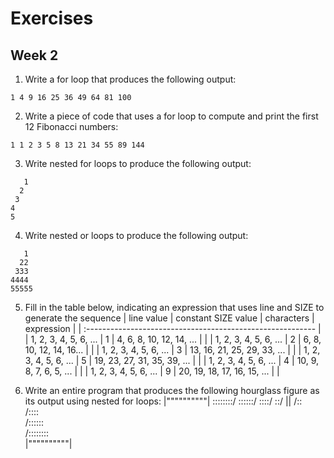 # Exercises
## Week 2

1. Write a for loop that produces the following output:

  `1 4 9 16 25 36 49 64 81 100`

2. Write a piece of code that uses a for loop to compute and print the first 12 Fibonacci numbers:

  `1 1 2 3 5 8 13 21 34 55 89 144`
  
3. Write nested for loops to produce the following output:
  ```
     1
    2
   3
  4
 5
  ```

4. Write nested or loops to produce the following output:
  ```
     1
    22
   333
  4444
 55555
  ```

5. Fill in the table below, indicating an expression that uses line and SIZE to generate the sequence
| line value | constant SIZE value | characters | expression |
| :--------------------------------------------------------- |
| 1, 2, 3, 4, 5, 6, ... | 1 | 4, 6, 8, 10, 12, 14, ... | |
| 1, 2, 3, 4, 5, 6, ... | 2 | 6, 8, 10, 12, 14, 16... | |
| 1, 2, 3, 4, 5, 6, ... | 3 | 13, 16, 21, 25, 29, 33, ... | |
| 1, 2, 3, 4, 5, 6, ... | 5 | 19, 23, 27, 31, 35, 39, ... | |
| 1, 2, 3, 4, 5, 6, ... | 4 | 10, 9, 8, 7, 6, 5, ... | |
| 1, 2, 3, 4, 5, 6, ... | 9 | 20, 19, 18, 17, 16, 15, ... | |

6. Write an entire program that produces the following hourglass figure as its output using nested for loops:
|""""""""""|
 \::::::::/
  \::::::/
   \::::/
    \::/
     ||
    /::\
   /::::\
  /::::::\
 /::::::::\
|""""""""""|
